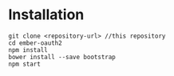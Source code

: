 # Installation

```
git clone <repository-url> //this repository
cd ember-oauth2
npm install
bower install --save bootstrap
npm start
```